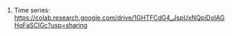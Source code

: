 1. Time series: https://colab.research.google.com/drive/1GHTFCdG4_JspUxNQpiDoIAGHqFaSClGc?usp=sharing
